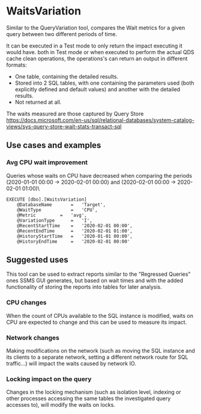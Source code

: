 # WaitsVariation
Similar to the QueryVariation tool, compares the Wait metrics for a given query between two different periods of time.

It can be executed in a Test mode to only return the impact executing it would have. both in Test mode or when executed to perform the actual QDS cache clean operations, the operations's can return an output in different formats:
- One table, containing the detailed results.
- Stored into 2 SQL tables, with one containing the parameters used (both explicitly defined and default values) and another with the detailed results.
- Not returned at all.

The waits measured are those captured by Query Store
https://docs.microsoft.com/en-us/sql/relational-databases/system-catalog-views/sys-query-store-wait-stats-transact-sql

## Use cases and examples
### Avg CPU wait improvement
Queries whose waits on CPU have decreased when comparing the periods (2020-01-01 00:00 -> 2020-02-01 00:00) and (2020-02-01 00:00 -> 2020-02-01 01:00)\
``` 
EXECUTE [dbo].[WaitsVariation]
	@DatabaseName		=	'Target',
	@WaitType			=	'CPU',
	@Metric			=	'avg',
	@VariationType		=	'I',
	@RecentStartTime	=	'2020-02-01 00:00',
	@RecentEndTime		=	'2020-02-01 01:00',
	@HistoryStartTime	=	'2020-01-01 00:00',
	@HistoryEndTime		=	'2020-02-01 00:00'
```

## Suggested uses
This tool can be used to extract reports similar to the "Regressed Queries" ones SSMS GUI generates, but based on wait times and with the added functionality of storing the reports into tables for later analysis.
### CPU changes
When the count of CPUs available to the SQL instance is modified, waits on CPU are expected to change and this can be used to measure its impact.
### Network changes
Making modifications on the network (such as moving the SQL instance and its clients to a separate network, setting a different network route for SQL traffic...) will impact the waits caused by network IO.
### Locking impact on the query
Changes in the locking mechanism (such as isolation level, indexing or other processes accessing the same tables the investigated query accesses to), will modify the waits on locks.